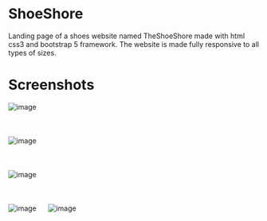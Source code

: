 # ShoeShore
Landing page of a shoes website named TheShoeShore made with html css3 and bootstrap 5 framework. The website is made fully responsive to all types of sizes.
# Screenshots
![image](https://user-images.githubusercontent.com/99826773/184112935-eb60297d-60a1-49f0-982b-035323846521.png)
<br /><br /><br /><br />
![image](https://user-images.githubusercontent.com/99826773/184113194-f5d3855e-3188-4c3a-8525-d766e73db870.png)
<br /><br /><br /><br />
![image](https://user-images.githubusercontent.com/99826773/184113523-a4b24cf8-2983-466d-8899-f6bc5f134151.png)
<br /><br /><br /><br />
![image](https://user-images.githubusercontent.com/99826773/184113644-27ad384c-fdd6-4087-9cbf-a27ac83ef3a0.png) &nbsp; &nbsp; &nbsp;![image](https://user-images.githubusercontent.com/99826773/184114773-fcae6283-5b9d-4928-b9ae-dae15e5089a4.png)
